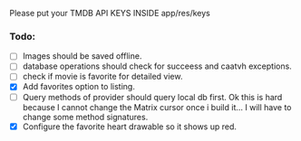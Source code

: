 Please put your TMDB API KEYS INSIDE app/res/keys

### Todo: 

- [ ] Images should be saved offline.
- [ ] database operations should check for succeess and caatvh exceptions.
- [ ] check if movie is favorite for detailed view. 
- [x] Add favorites option to listing.
- [ ] Query methods of provider should query local db first.  Ok this is hard because I cannot change the Matrix cursor once i build it...  I will have to change some method signatures. 
- [x] Configure the favorite heart drawable so it shows up red.
